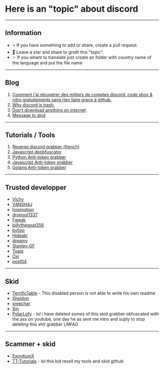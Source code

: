 # Here is an "topic" about discord

-----

## Information

- ⭐ If you have something to add or share, create a pull request.
- 🎈 Leave a star and share to groth this "topic".
- ✨ If you whant to translate just create an folder with country name of the language and put the file name

-----

## Blog

1. [Comment j'ai récupérer des milliers de comptes discord, code xbox & nitro gratuitements sans rien faire graçe à github.](https://github.com/Its-Vichy/lets-talk-about-discord/blob/main/Grabber.md)
2. [Why discord is trash.](https://github.com/Its-Vichy/lets-talk-about-discord/blob/main/DiscordTrash.md)
3. [Don't download anything on internet](https://github.com/Its-Vichy/lets-talk-about-discord/blob/main/DownloadShit.md)
4. [Message to skid](https://github.com/Its-Vichy/lets-talk-about-discord/blob/main/Skid.md)

-----

## Tutorials / Tools

1. [Reverse discord grabber (french)](https://github.com/Its-Vichy/Reverse-Discord-Stealer-Tutorial)
2. [Javascript deobfuscator](https://github.com/Its-Vichy/ClearJS)
3. [Python Anti-token grabber](https://github.com/Its-Vichy/Sezam)
4. [Javascript Anti-token grabber](https://github.com/Its-Vichy/Spectre)
5. [Golang Anti-token grabber](https://github.com/traumatism/Discord-Malware-Detector)

-----

## Trusted developper

- [Vichy](https://github.com/Its-Vichy)
- [V4NSH4J](https://github.com/V4NSH4J)
- [hoemotion](https://github.com/hoemotion)
- [dropout1337](https://github.com/dropout1337)
- [Fweak](https://github.com/Fweak)
- [billythegoat356](https://github.com/billythegoat356)
- [bytixo](https://github.com/bytixo)
- [Hideaki](https://github.com/HideakiAtsuyo)
- [dreamy](https://github.com/dreamywashere)
- [Stanley-GF](https://github.com/Stanley-GF)
- [Toast](https://github.com/traumatism)
- [Oxi](https://github.com/oxitheman)
- [post04](https://github.com/post04)

-----

## Skid

- [TerrificTable](https://github.com/TerrificTable) - This disabled person is not able to write his own readme 
- [Sheldon](https://github.com/Its-SheldonDev)
- [sreechar](https://github.com/sreechar)
- [Xin](https://github.com/Wizz1337)
- [PolarLofy](https://github.com/PolarLofy) - lol i have deleted somes of this skid grabber obfuscated with the ass on youtube, one day he as sent me nitro and suply to stop deleting this shit grabber LMFAO

----

## Scammer + skid

- [ExordiumX](https://github.com/ExordiumX)
- [TT-Tutorials](https://github.com/TT-Tutorials) - lol this kid resell my tools and skid github
